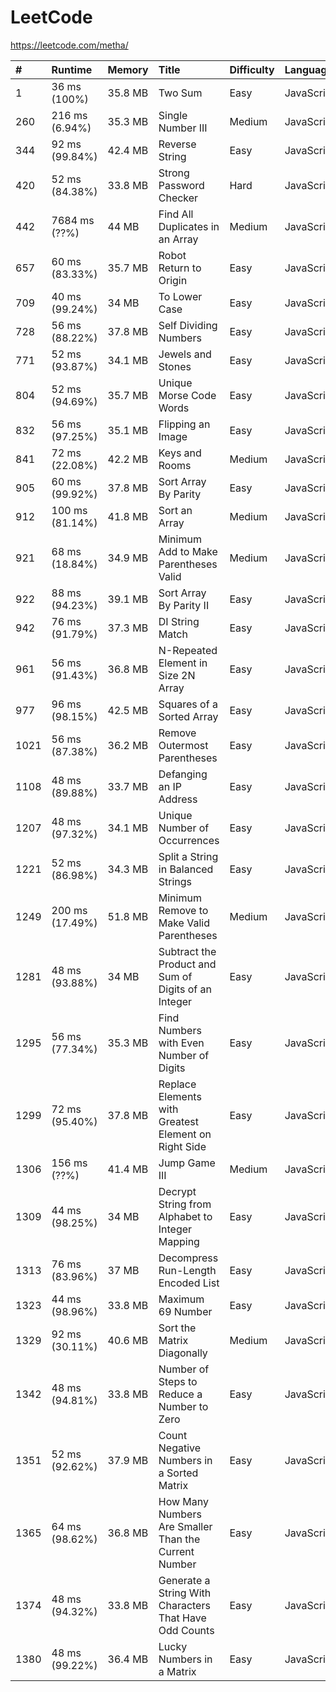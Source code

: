 # LeetCode

https://leetcode.com/metha/

| #    | Runtime        | Memory  | Title                                                    | Difficulty | Language   |
| :--- | :------------- | :------ | :------------------------------------------------------- | :--------- | :--------- |
| 1    | 36 ms (100%)    | 35.8 MB | Two Sum                                                  | Easy       | JavaScript |
| 260  | 216 ms (6.94%)  | 35.3 MB | Single Number III                                        | Medium     | JavaScript |
| 344  | 92 ms (99.84%)  | 42.4 MB | Reverse String                                           | Easy       | JavaScript |
| 420  | 52 ms (84.38%)  | 33.8 MB | Strong Password Checker                                  | Hard       | JavaScript |
| 442  | 7684 ms (??%)   | 44 MB   | Find All Duplicates in an Array                          | Medium     | JavaScript |
| 657  | 60 ms (83.33%)  | 35.7 MB | Robot Return to Origin                                   | Easy       | JavaScript |
| 709  | 40 ms (99.24%)  | 34 MB   | To Lower Case                                            | Easy       | JavaScript |
| 728  | 56 ms (88.22%)  | 37.8 MB | Self Dividing Numbers                                    | Easy       | JavaScript |
| 771  | 52 ms (93.87%)  | 34.1 MB | Jewels and Stones                                        | Easy       | JavaScript |
| 804  | 52 ms (94.69%)  | 35.7 MB | Unique Morse Code Words                                  | Easy       | JavaScript |
| 832  | 56 ms (97.25%)  | 35.1 MB | Flipping an Image                                        | Easy       | JavaScript |
| 841  | 72 ms (22.08%)  | 42.2 MB | Keys and Rooms                                           | Medium     | JavaScript |
| 905  | 60 ms (99.92%)  | 37.8 MB | Sort Array By Parity                                     | Easy       | JavaScript |
| 912  | 100 ms (81.14%) | 41.8 MB | Sort an Array                                            | Medium     | JavaScript |
| 921  | 68 ms (18.84%)  | 34.9 MB | Minimum Add to Make Parentheses Valid                    | Medium     | JavaScript |
| 922  | 88 ms (94.23%)  | 39.1 MB | Sort Array By Parity II                                  | Easy       | JavaScript |
| 942  | 76 ms (91.79%)  | 37.3 MB | DI String Match                                          | Easy       | JavaScript |
| 961  | 56 ms (91.43%)  | 36.8 MB | N-Repeated Element in Size 2N Array                      | Easy       | JavaScript |
| 977  | 96 ms (98.15%)  | 42.5 MB | Squares of a Sorted Array                                | Easy       | JavaScript |
| 1021 | 56 ms (87.38%)  | 36.2 MB | Remove Outermost Parentheses                             | Easy       | JavaScript |
| 1108 | 48 ms (89.88%)  | 33.7 MB | Defanging an IP Address                                  | Easy       | JavaScript |
| 1207 | 48 ms (97.32%)  | 34.1 MB | Unique Number of Occurrences                             | Easy       | JavaScript |
| 1221 | 52 ms (86.98%)  | 34.3 MB | Split a String in Balanced Strings                       | Easy       | JavaScript |
| 1249 | 200 ms (17.49%) | 51.8 MB | Minimum Remove to Make Valid Parentheses                 | Medium     | JavaScript |
| 1281 | 48 ms (93.88%)  | 34 MB   | Subtract the Product and Sum of Digits of an Integer     | Easy       | JavaScript |
| 1295 | 56 ms (77.34%)  | 35.3 MB | Find Numbers with Even Number of Digits                  | Easy       | JavaScript |
| 1299 | 72 ms (95.40%)  | 37.8 MB | Replace Elements with Greatest Element on Right Side     | Easy       | JavaScript |
| 1306 | 156 ms (??%)    | 41.4 MB | Jump Game III                                            | Medium     | JavaScript |
| 1309 | 44 ms (98.25%)  | 34 MB   | Decrypt String from Alphabet to Integer Mapping          | Easy       | JavaScript |
| 1313 | 76 ms (83.96%)  | 37 MB   | Decompress Run-Length Encoded List                       | Easy       | JavaScript |
| 1323 | 44 ms (98.96%)  | 33.8 MB | Maximum 69 Number                                        | Easy       | JavaScript |
| 1329 | 92 ms (30.11%)  | 40.6 MB | Sort the Matrix Diagonally                               | Medium     | JavaScript |
| 1342 | 48 ms (94.81%)  | 33.8 MB | Number of Steps to Reduce a Number to Zero               | Easy       | JavaScript |
| 1351 | 52 ms (92.62%)  | 37.9 MB | Count Negative Numbers in a Sorted Matrix                | Easy       | JavaScript |
| 1365 | 64 ms (98.62%)  | 36.8 MB | How Many Numbers Are Smaller Than the Current Number     | Easy       | JavaScript |
| 1374 | 48 ms (94.32%)  | 33.8 MB | Generate a String With Characters That Have Odd Counts   | Easy       | JavaScript |
| 1380 | 48 ms (99.22%)  | 36.4 MB | Lucky Numbers in a Matrix                                | Easy       | JavaScript |

